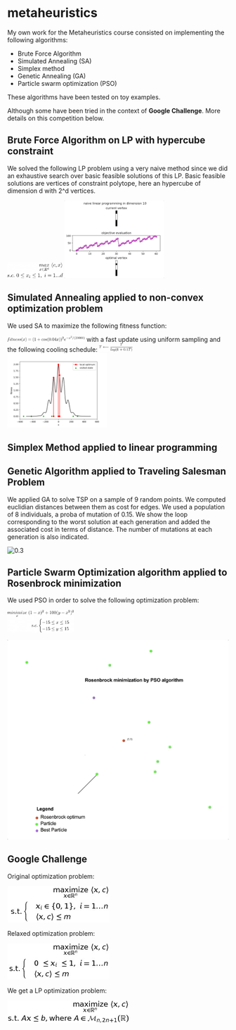 # metaheuristics

My own work for the Metaheuristics course consisted on implementing the following algorithms:
* Brute Force Algorithm
* Simulated Annealing (SA)
* Simplex method
* Genetic Annealing (GA)
* Particle swarm optimization (PSO)

These algorithms have been tested on toy examples. 

Although some have been tried in the context of <strong>Google Challenge</strong>. More details on this competition below.

## Brute Force Algorithm on LP with hypercube constraint

We solved the following LP problem using a very naive method since we did an exhaustive search over basic feasible solutions of this LP. Basic feasible solutions are vertices of constraint polytope, here an hypercube of dimension d with 2^d vertices.

<img src="naive_lp_eq.png" width="25%">

<img src="naive_lp.gif" width="45%">

## Simulated Annealing applied to non-convex optimization problem

We used SA to maximize the following fitness function:

<img src="sa_fitness.png" width="35%">
with a fast update using uniform sampling and the following cooling schedule:
<img src="sa_cooling.png" width="15%">

<img src="sa.png" width="45%">

## Simplex Method applied to linear programming

## Genetic Algorithm applied to Traveling Salesman Problem

We applied GA to solve TSP on a sample of 9 random points. We computed euclidian distances between them as cost for edges. We used a population of 8 individuals, a proba of mutation of 0.15. We show the loop corresponding to the worst solution at each generation and added the associated cost in terms of distance. The number of mutations at each generation is also indicated.

![0.3](ga_tsp2.gif)

## Particle Swarm Optimization algorithm applied to Rosenbrock minimization

We used PSO in order to solve the following optimization problem:

<img src="pso_eq.png" width="30%">

![0.3](pso_rosen.gif)

## Google Challenge

Original optimization problem:

![0.3](google_challenge_eq.jpg)

Relaxed optimization problem: 

![0.3](google_challenge_relax_eq.jpg)

We get a LP optimization problem: 

![0.3](google_challenge_can_eq.jpeg)
